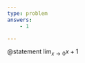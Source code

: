 ```yaml
---
type: problem
answers:
	- 1

---
```


@statement
$\displaystyle{\lim_{x\to 0} x+1}$

<!--stackedit_data:
eyJoaXN0b3J5IjpbLTE2OTY4MjA4OTIsLTI1MzYxOTkyM119
-->